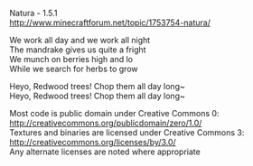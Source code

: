 Natura - 1.5.1 	 
http://www.minecraftforum.net/topic/1753754-natura/

We work all day and we work all night 	 
The mandrake gives us quite a fright 	 
We munch on berries high and lo 	 
While we search for herbs to grow 	 

Heyo, Redwood trees! Chop them all day long~ 	 
Heyo, Redwood trees! Chop them all day long~ 	

Most code is public domain under Creative Commons 0: http://creativecommons.org/publicdomain/zero/1.0/ 	 
Textures and binaries are licensed under Creative Commons 3: http://creativecommons.org/licenses/by/3.0/ 	 
Any alternate licenses are noted where appropriate 